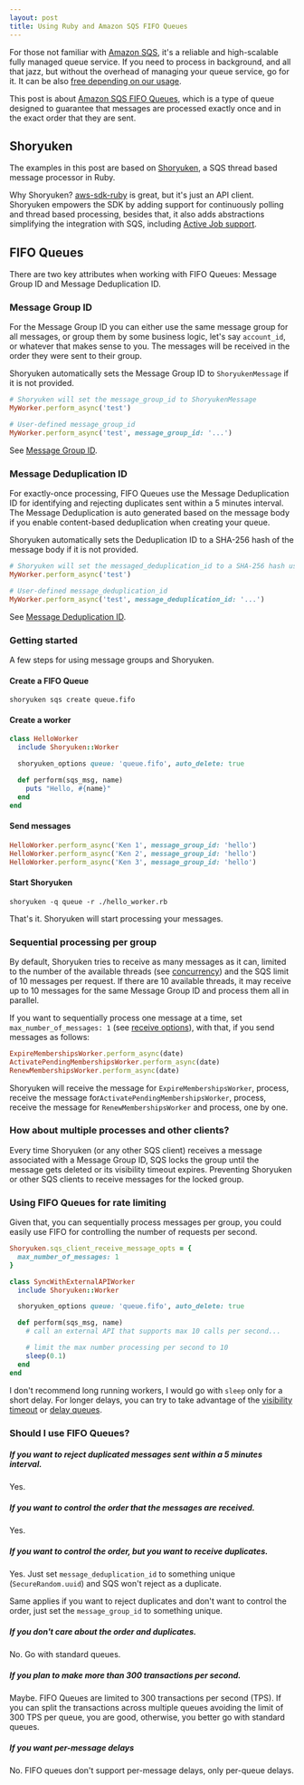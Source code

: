 ```yaml
---
layout: post
title: Using Ruby and Amazon SQS FIFO Queues
---
```


For those not familiar with [Amazon SQS](https://aws.amazon.com/sqs/), it's a reliable and high-scalable fully managed queue service. If you need to process in background, and all that jazz, but without the overhead of managing your queue service, go for it. It can be also [free depending on our usage](https://aws.amazon.com/sqs/pricing/).

This post is about [Amazon SQS FIFO Queues](https://docs.aws.amazon.com/AWSSimpleQueueService/latest/SQSDeveloperGuide/FIFO-queues.html), which is a type of queue designed to guarantee that messages are processed exactly once and in the exact order that they are sent.

## Shoryuken

The examples in this post are based on [Shoryuken](https://github.com/phstc/shoryuken), a SQS thread based message processor in Ruby.

Why Shoryuken? [aws-sdk-ruby](https://github.com/aws/aws-sdk-ruby) is great, but it's just an API client. Shoryuken empowers the SDK by adding support for continuously polling and thread based processing, besides that, it also adds abstractions simplifying the integration with SQS, including [Active Job support](https://github.com/phstc/shoryuken/wiki/Rails-Integration-Active-Job). 

## FIFO Queues

There are two key attributes when working with FIFO Queues: Message Group ID and Message Deduplication ID.

### Message Group ID

For the Message Group ID you can either use the same message group for all messages, or group them by some business logic, let's say `account_id`, or whatever that makes sense to you. The messages will be received in the order they were sent to their group.

Shoryuken automatically sets the Message Group ID to `ShoryukenMessage` if it is not provided.

```ruby
# Shoryuken will set the message_group_id to ShoryukenMessage
MyWorker.perform_async('test') 

# User-defined message_group_id
MyWorker.perform_async('test', message_group_id: '...')
```

See [Message Group ID](https://docs.aws.amazon.com/AWSSimpleQueueService/latest/SQSDeveloperGuide/FIFO-queues.html#FIFO-queues-message-order).

### Message Deduplication ID

For exactly-once processing, FIFO Queues use the Message Deduplication ID for identifying and rejecting duplicates sent within a 5 minutes interval. The Message Deduplication is auto generated based on the message body if you enable content-based deduplication when creating your queue.

Shoryuken automatically sets the Deduplication ID to a SHA-256 hash of the message body if it is not provided.

```ruby
# Shoryuken will set the messaged_deduplication_id to a SHA-256 hash using the message body
MyWorker.perform_async('test') 

# User-defined message_deduplication_id
MyWorker.perform_async('test', message_deduplication_id: '...')
```

See [Message Deduplication ID](https://docs.aws.amazon.com/AWSSimpleQueueService/latest/SQSDeveloperGuide/FIFO-queues.html#FIFO-queues-exactly-once-processing).


### Getting started

A few steps for using message groups and Shoryuken.

#### Create a FIFO Queue

```shell
shoryuken sqs create queue.fifo
```

#### Create a worker

```ruby
class HelloWorker
  include Shoryuken::Worker

  shoryuken_options queue: 'queue.fifo', auto_delete: true

  def perform(sqs_msg, name)
    puts "Hello, #{name}"
  end
end
```

#### Send messages

```ruby
HelloWorker.perform_async('Ken 1', message_group_id: 'hello')
HelloWorker.perform_async('Ken 2', message_group_id: 'hello')
HelloWorker.perform_async('Ken 3', message_group_id: 'hello')
```

#### Start Shoryuken

```shell
shoryuken -q queue -r ./hello_worker.rb
```

That's it. Shoryuken will start processing your messages.


### Sequential processing per group

By default, Shoryuken tries to receive as many messages as it can, limited to the number of the available threads (see [concurrency](https://github.com/phstc/shoryuken/wiki/Shoryuken-options#concurrency)) and the SQS limit of 10 messages per request. If there are 10 available threads, it may receive up to 10 messages for the same Message Group ID and process them all in parallel. 

If you want to sequentially process one message at a time, set `max_number_of_messages: 1` (see [receive options](https://github.com/phstc/shoryuken/wiki/Receive-Message-options)), with that, if you send messages as follows:

```ruby
ExpireMembershipsWorker.perform_async(date)
ActivatePendingMembershipsWorker.perform_async(date)
RenewMembershipsWorker.perform_async(date)
```

Shoryuken will receive the message for `ExpireMembershipsWorker`, process, receive the message for`ActivatePendingMembershipsWorker`, process, receive the message for `RenewMembershipsWorker` and process, one by one.

### How about multiple processes and other clients? 

Every time Shoryuken (or any other SQS client) receives a message associated with a Message Group ID, SQS locks the group until the message gets deleted or its visibility timeout expires. Preventing Shoryuken or other SQS clients to receive messages for the locked group.

### Using FIFO Queues for rate limiting

Given that, you can sequentially process messages per group, you could easily use FIFO for controlling the number of requests per second.

```ruby
Shoryuken.sqs_client_receive_message_opts = {
  max_number_of_messages: 1
}

class SyncWithExternalAPIWorker
  include Shoryuken::Worker

  shoryuken_options queue: 'queue.fifo', auto_delete: true

  def perform(sqs_msg, name)
    # call an external API that supports max 10 calls per second...

    # limit the max number processing per second to 10
    sleep(0.1)
  end
end
```

I don't recommend long running workers, I would go with `sleep` only for a short delay. For longer delays, you can try to take advantage of the [visibility timeout](https://docs.aws.amazon.com/AWSSimpleQueueService/latest/SQSDeveloperGuide/sqs-visibility-timeout.html) or  [delay queues](https://docs.aws.amazon.com/AWSSimpleQueueService/latest/SQSDeveloperGuide/sqs-delay-queues.html).

### Should I use FIFO Queues?

##### If you want to reject duplicated messages sent within a 5 minutes interval.

Yes.

##### If you want to control the order that the messages are received.

Yes.

##### If you want to control the order, but you want to receive duplicates.

Yes. Just set `message_deduplication_id` to something unique (`SecureRandom.uuid`) and SQS won't reject as a duplicate. 

Same applies if you want to reject duplicates and don't want to control the order, just set the `message_group_id` to something unique.

##### If you don't care about the order and duplicates.

No. Go with standard queues.

##### If you plan to make more than 300 transactions per second.

Maybe. FIFO Queues are limited to 300 transactions per second (TPS). If you can split the transactions across multiple queues avoiding the limit of 300 TPS per queue, you are good, otherwise, you better go with standard queues.

##### If you want per-message delays

No. FIFO queues don't support per-message delays, only per-queue delays.